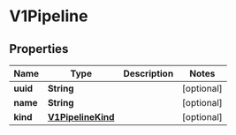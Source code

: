 

# V1Pipeline

## Properties

Name | Type | Description | Notes
------------ | ------------- | ------------- | -------------
**uuid** | **String** |  |  [optional]
**name** | **String** |  |  [optional]
**kind** | [**V1PipelineKind**](V1PipelineKind.md) |  |  [optional]



